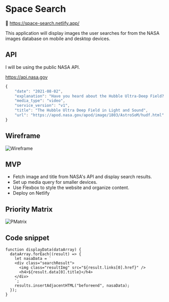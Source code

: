 # Space Search

🚀 https://space-search.netlify.app/

This application will display images the user searches for from the NASA images database on mobile and desktop devices.

## API
I will be using the public NASA API.

https://api.nasa.gov

```javascript
{
    "date": "2021-08-02",
    "explanation": "Have you heard about the Hubble Ultra-Deep Field?  Either way, you've likely not heard about it like this -- please run your cursor over the featured image and listen!  The Hubble Ultra-Deep Field (HUDF) was created in 2003-2004 with the Hubble Space Telescope staring for a long time toward near-empty space so that distant, faint galaxies would become visible.  One of the most famous images in astronomy, the HUDF is featured here in a vibrant way -- with sonified distances. Pointing to a galaxy will play a note that indicates its approximate redshift. Because redshifts shift light toward the red end of the spectrum of light, they are depicted here by a shift of tone toward the low end of the spectrum of sound.  The further the galaxy, the greater its cosmological redshift (even if it appears blue), and the lower the tone that will be played. The average galaxy in the HUDF is about 10.6 billion light years away and sounds like an F#. What's the most distant galaxy you can find?   Note: Sounds will only play on some browsers.  This week at NASA: Hubble #DeepFieldWeek",
    "media_type": "video",
    "service_version": "v1",
    "title": "The Hubble Ultra Deep Field in Light and Sound",
    "url": "https://apod.nasa.gov/apod/image/1803/AstroSoM/hudf.html"
}
```

## Wireframe 
![Wireframe](https://lh3.googleusercontent.com/pw/AM-JKLU97_4BX4m__3aqW9GHwoDRJ5h6qsYeuCZ7wmheazDlU8edMq9t5UJGQ-X1mlLT5ZU2wJ0-dwfIj5_0DQ1T1GlbOhq53fsc6TQbzSuY_l97U-LTsXluBdG1JVAUv9gnKB2Ma0DI4txrapFvaHJivr2Z=w2048-h1230-no)

## MVP 
- Fetch image and title from NASA's API and display search results.
- Set up media query for smaller devices.
- Use Flexbox to style the website and organize content.
- Deploy on Netlify


## Priority Matrix
![PMatrix](https://lh3.googleusercontent.com/pw/AM-JKLWlEMUpksN_852t3hInI30txbgv4DK4K3Cjv7MT8Oy2IamWpp5NnOr3AmCvpwA8w9e5TNEzqf3SwUg3-OZ6UqKo_DZjuBu6Y44WOZ2aOvzxshTZoYL6JPKW8qVNXFAkIVspcRboeCnTLi2seUhsbUS6=w1588-h1482-no)

## Code snippet
```javasciptt
function displayData(dataArray) {
  dataArray.forEach((result) => {
    let nasaData = `
    <div class="searchResult">
      <img class="resultImg" src="${result.links[0].href}" />
      <h4>${result.data[0].title}</h4>
    </div>
    `;
    results.insertAdjacentHTML("beforeend", nasaData);
  });
}
```